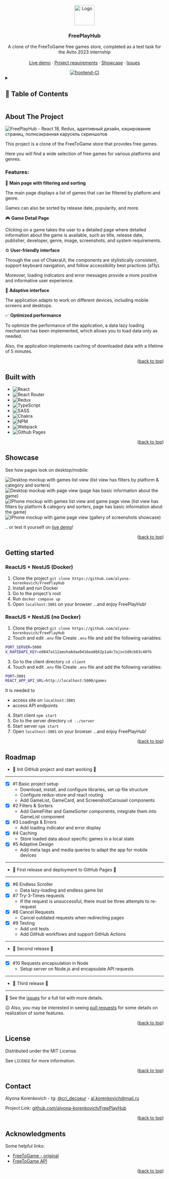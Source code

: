 <a name="readme-top"></a>

<div align="center">
  <a href="https://github.com/alyona-korenkovich/FreePlayHub">
    <img src="img/project_icon.png" alt="Logo" width="64" height="64">
  </a>

<h3 align="center">FreePlayHub</h3>

  <p align="center">
    A clone of the FreeToGame free games store, completed as a test task for the Avito 2023 internship
    <br />
    <br />
    <a href="https://alyona-korenkovich.github.io/FreePlayHub">Live demo</a>
    ·
    <a href="https://github.com/avito-tech/frontend-trainee-assignment-2023">Project requirements</a>
    ·
    <a href="https://alyona-korenkovich.github.io/FreePlayHub">Showcase</a>
    ·
    <a href="https://github.com/alyona-korenkovich/FreePlayHub/issues?q=is%3Aissue+is%3Aclosed">Issues</a>
  </p>

  <a href="https://github.com/alyona-korenkovich/FreePlayHub/actions/workflows/frontend.yml">
    <img 
      src="https://github.com/alyona-korenkovich/FreePlayHub/actions/workflows/frontend.yml/badge.svg"
      alt="frontend-CI"
    />
  </a>
</div>

<!-- TABLE OF CONTENTS -->
<details>
  <summary>

  ## 🚀 Table of Contents
  </summary>
  <ol>
    <li><a href="#about-the-project">About The Project</a></li>
    <li><a href="#built-with">Built with</a></li>
    <li><a href="#showcase">Showcase</a></li>
    <li><a href="#getting-started">Getting started</a></li>
    <li><a href="#roadmap">Roadmap</a></li>
    <li><a href="#license">License</a></li>
    <li><a href="#contact">Contact</a></li>
    <li><a href="#acknowledgments">Acknowledgments</a></li>
  </ol>
</details>

<!-- ABOUT THE PROJECT -->
## About The Project

<img src="img/about_project_img.png" alt="FreePlayHub - React 18, Redux, адаптивный дизайн, кэширование страниц, полноэкранная карусель скриншотов">

This project is a clone of the FreeToGame store that provides free games. 

Here you will find a wide selection of free games for various platforms and genres.

### Features:

🏡 <b>Main page with filtering and sorting</b>

The main page displays a list of games that can be filtered by platform and genre. 

Games can also be sorted by release date, popularity, and more.

🎮 <b>Game Detail Page</b>

Clicking on a game takes the user to a detailed page where detailed information about the game is available, such as title, release date, publisher, developer, genre, image, screenshots, and system requirements.

⚙ <b>User-friendly interface</b>

Through the use of ChakraUI, the components are stylistically consistent, support keyboard navigation, and follow accessibility best practices (a11y).

Moreover, loading indicators and error messages provide a more positive and informative user experience.

📱 <b>Adaptive interface</b>

The application adapts to work on different devices, including mobile screens and desktops.

✅ <b>Optimized performance</b>

To optimize the performance of the application, a data lazy loading mechanism has been implemented, which allows you to load data only as needed.

Also, the application implements caching of downloaded data with a lifetime of 5 minutes.

<p align="right">(<a href="#readme-top">back to top</a>)</p>

<!-- BUILT WITH -->
## Built with


* ![React](https://img.shields.io/badge/react-%2320232a.svg?style=for-the-badge&logo=react&logoColor=%2361DAFB)
* ![React Router](https://img.shields.io/badge/React_Router-CA4245?style=for-the-badge&logo=react-router&logoColor=white)
* ![Redux](https://img.shields.io/badge/redux-%23593d88.svg?style=for-the-badge&logo=redux&logoColor=white)
* ![TypeScript](https://img.shields.io/badge/typescript-%23007ACC.svg?style=for-the-badge&logo=typescript&logoColor=white)
* ![SASS](https://img.shields.io/badge/SASS-hotpink.svg?style=for-the-badge&logo=SASS&logoColor=white)
* ![Chakra](https://img.shields.io/badge/chakra-%234ED1C5.svg?style=for-the-badge&logo=chakraui&logoColor=white)
* ![NPM](https://img.shields.io/badge/NPM-%23CB3837.svg?style=for-the-badge&logo=npm&logoColor=white)
* ![Webpack](https://img.shields.io/badge/webpack-%238DD6F9.svg?style=for-the-badge&logo=webpack&logoColor=black)
* ![Github Pages](https://img.shields.io/badge/github%20pages-121013?style=for-the-badge&logo=github&logoColor=white)

<p align="right">(<a href="#readme-top">back to top</a>)</p>

<!-- SHOWCASE -->
## Showcase


See how pages look on desktop/mobile:

<img src="img/showcase_desktop_games_list.png" alt="Desktop mockup with games list view (list view has filters by platform & category and sorters)">
<img src="img/showcase_desktop_game_page.png" alt="Desktop mockup with page view (page has basic information about the game)">
<img src="img/showcase_mobile_list_and_gamepage.png" alt="IPhone mockup with games list view and game page view (list view has filters by platform & category and sorters, page has basic information about the game)">
<img src="img/showcase_mobile_screenshot_gallery.png" alt="IPhone mockup with game page view (gallery of screenshots showcase)">

.. or test it yourself on <a href="https://alyona-korenkovich.github.io/FreePlayHub">live demo</a>!

<p align="right">(<a href="#readme-top">back to top</a>)</p>

<!--GETTING STARTED -->
## Getting started

### ReactJS + NestJS (Docker)

1. Clone the project
   `git clone https://github.com/alyona-korenkovich/FreePlayHub`
2. Install and run Docker
3. Go to the project's root
4. Run `docker compose up`
5. Open `localhost:3001` on your browser
   ...and enjoy FreePlayHub!

### ReactJS + NestJS (no Docker)
1. Clone the project
`git clone https://github.com/alyona-korenkovich/FreePlayHub`
2. Touch and edit `.env` file
Create `.env` file and add the following variables:
  ```bash
  PORT_SERVER=5000
  X_RAPIDAPI_KEY=e9847a112amsha6daa9416ea8662p1adc7ajsn3d0cb03c40fb
```
3. Go to the client directory `cd client`
4. Touch and edit `.env` file
Create `.env` file and add the following variables:
  ```bash
  PORT=3001
  REACT_APP_API_URL=http://localhost:5000/games
  ```
It is needed to
* access site on `localhost:3001`
* access API endpoints

4. Start client `npm start`
5. Go to the server directory `cd ../server`
6. Start server `npm start`
7. Open `localhost:3001` on your browser
...and enjoy FreePlayHub!

<p align="right">(<a href="#readme-top">back to top</a>)</p>

<!-- ROADMAP -->
## Roadmap


- 🌟 Init GitHub project and start working 🌟
---
- [x] #1 Basic project setup
  - Download, install, and configure libraries, set up file structure
  - Configure redux-store and react routing
  - Add GameList, GameCard, and ScreenshotCarousel components
- [x] #2 Filters & Sorters
  - Add GameFilter and GameSorter components, integrate them into GameList component 
- [x] #3 Loadings & Errors
  - Add loading indicator and error display
- [x] #4 Caching
  - Store loaded data about specific games in a local state 
- [x] #5 Adaptive Design
    - Add meta tags and media queries to adapt the app for mobile devices 
---
- 🌟 First release and deployment to GitHub Pages 🌟
---
- [x] #6 Endless Scroller
  - Data lazy-loading and endless game list
- [x] #7 Try-3-Times requests
  - If the request is unsuccessful, there must be three attempts to re-request
- [x] #8 Cancel Requests
  - Cancel outdated requests when redirecting pages
- [x] #9 Testing
  - Add unit tests
  - Add GitHub workflows and support GitHub Actions
---
- 🌟 Second release 🌟
---
- [x] #10 Requests encapsulation in Node
  - Setup server on Node.js and encapsulate API requests
---
- 🌟 Third release 🌟
---

👀 See the [issues](https://github.com/alyona-korenkovich/FreePlayHub/issues) for a full list with more details.

😉 Also, you may be interested in seeing [pull requests](https://github.com/alyona-korenkovich/FreePlayHub/pulls?q=is%3Apr+is%3Aclosed) for some details on realization of some features.

<p align="right">(<a href="#readme-top">back to top</a>)</p>

<!-- LICENSE -->
## License


Distributed under the MIT License. 

See `LICENSE` for more information.

<p align="right">(<a href="#readme-top">back to top</a>)</p>

<!-- CONTACT -->
## Contact


Alyona Korenkovich - tg: [@cri_decoeur](https://t.me/cri_decoeur) - al.korenkovich@mail.ru

Project Link: [github.com/alyona-korenkovich/FreePlayHub](https://github.com/alyona-korenkovich/FreePlayHub)

<p align="right">(<a href="#readme-top">back to top</a>)</p>

<!-- ACKNOWLEDGMENTS -->
## Acknowledgments


Some helpful links:

* [FreeToGame - original](www.freetogame.com)
* [FreeToGame API](https://www.freetogame.com/api-doc)

<p align="right">(<a href="#readme-top">back to top</a>)</p>